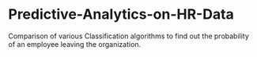# Predictive-Analytics-on-HR-Data
Comparison of various Classification algorithms to find out the probability of an employee leaving the organization.
